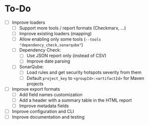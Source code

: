# To-Do

- [ ] Improve loaders
  - [ ] Support more tools / report formats (Checkmarx, ...)
  - [ ] Improve existing loaders (mapping)
  - [ ] Allow enabling only some tools (`--tools "dependency_check,sonarqube"`)
  - [ ] Dependency Check:
    - [ ] Use JSON report only (instead of CSV)
    - [ ] Improve date parsing
  - [ ] SonarQube:
    - [ ] Load rules and get security hotspots severity from them
    - [ ] Default `project_key` to `<groupId>:<artifactId>` for Maven projects
- [ ] Improve export formats
  - [ ] Add field names customization
  - [ ] Add a header with a summary table in the HTML report
  - [ ] Improve metadata fields
- [ ] Improve configuration and CLI
- [ ] Improve documentation and testing
